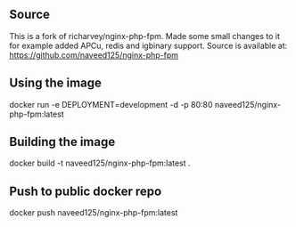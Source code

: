 ## Source
This is a fork of richarvey/nginx-php-fpm. Made some small changes to it for example added APCu, redis and igbinary support. 
Source is available at: https://github.com/naveed125/nginx-php-fpm

## Using the image
docker run -e DEPLOYMENT=development -d -p 80:80 naveed125/nginx-php-fpm:latest

## Building the image
docker build -t naveed125/nginx-php-fpm:latest .

## Push to public docker repo
docker push naveed125/nginx-php-fpm:latest
